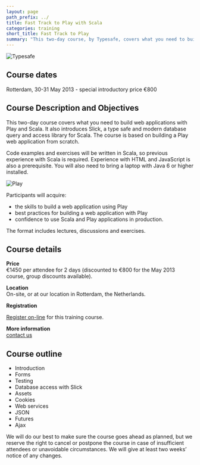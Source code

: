```yaml
---
layout: page
path_prefix: ../
title: Fast Track to Play with Scala
categories: training
short_title: Fast Track to Play
summary: "This two-day course, by Typesafe, covers what you need to build web applications with Play 2.1 and Scala. This is a practical course, based on building a working application from scratch."
---
```


![Typesafe](../about/images/typesafe.png)
			
## Course dates

Rotterdam, 30-31 May 2013 - special introductory price €800


## Course Description and Objectives

This two-day course covers what you need to build web applications with Play and Scala. It also introduces Slick, a type safe and modern database query and access library for Scala. The course is based on building a Play web application from scratch.

Code examples and exercises will be written in Scala, so previous experience with Scala is required. Experience with HTML and JavaScript is also a prerequisite. You will also need to bring a laptop with Java 6 or higher installed. 

![Play](../services/images/play.png)

Participants will acquire: 

* the skills to build a web application using Play 
* best practices for building a web application with Play 
* confidence to use Scala and Play applications in production. 

The format includes lectures, discussions and exercises. 


## Course details

**Price**  
€1450 per attendee for 2 days (discounted to €800 for the May 2013 course, group discounts available).

**Location**  
On-site, or at our location in Rotterdam, the Netherlands.

**Registration**

[Register on-line](/training/registration) for this training course.


**More information**  
[contact us](/contact)


## Course outline

* Introduction
* Forms
* Testing
* Database access with Slick
* Assets
* Cookies
* Web services
* JSON
* Futures
* Ajax

We will do our best to make sure the course goes ahead as planned, but we reserve the right to cancel or postpone the course in case of insufficient attendees or unavoidable circumstances. We will give at least two weeks’ notice of any changes.
